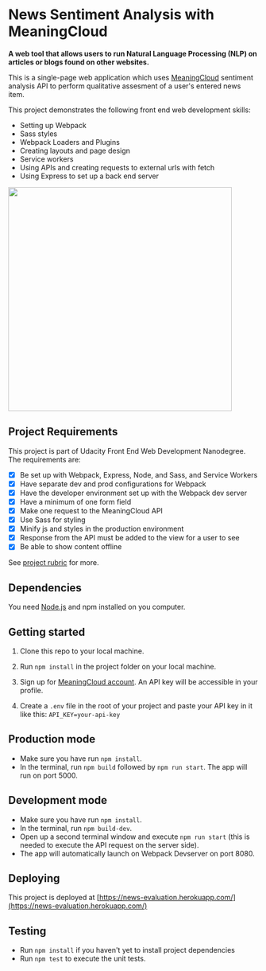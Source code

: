 # News Sentiment Analysis with MeaningCloud

**A web tool that allows users to run Natural Language Processing (NLP) on articles or blogs found on other websites.**

This is a single-page web application which uses [MeaningCloud](https://learn.meaningcloud.com/developer/sentiment-analysis/2.1/doc) sentiment analysis API to perform qualitative assesment of a user's entered news item.

This project demonstrates the following front end web development skills:

-   Setting up Webpack
-   Sass styles
-   Webpack Loaders and Plugins
-   Creating layouts and page design
-   Service workers
-   Using APIs and creating requests to external urls with fetch
-   Using Express to set up a back end server

<img src="https://user-images.githubusercontent.com/74114444/162404603-d838f1ad-2692-4cb1-8222-839dd375ed2c.png" width="450">


## Project Requirements

This project is part of Udacity Front End Web Development Nanodegree. The requirements are:

-   [x] Be set up with Webpack, Express, Node, and Sass, and Service Workers
-   [x] Have separate dev and prod configurations for Webpack
-   [x] Have the developer environment set up with the Webpack dev server
-   [x] Have a minimum of one form field
-   [x] Make one request to the MeaningCloud API
-   [x] Use Sass for styling
-   [x] Minify js and styles in the production environment
-   [x] Response from the API must be added to the view for a user to see
-   [x] Be able to show content offline

See [project rubric](https://review.udacity.com/#!/rubrics/3626/view) for more.

## Dependencies

You need [Node.js](https://nodejs.dev/) and npm installed on you computer.

## Getting started

1. Clone this repo to your local machine.

2. Run `npm install` in the project folder on your local machine.

3. Sign up for [MeaningCloud account](https://www.meaningcloud.com/developer/create-account). An API key will be accessible in your profile.

4. Create a `.env` file in the root of your project and paste your API key in it like this:
   `API_KEY=your-api-key`

## Production mode

-   Make sure you have run `npm install`.
-   In the terminal, run `npm build` followed by `npm run start`.
    The app will run on port 5000.

## Development mode

-   Make sure you have run `npm install`.
-   In the terminal, run `npm build-dev`.
-   Open up a second terminal window and execute `npm run start` (this is needed to execute the API request on the server side).
-   The app will automatically launch on Webpack Devserver on port 8080.

## Deploying

This project is deployed at [https://news-evaluation.herokuapp.com/](https://news-evaluation.herokuapp.com/)

## Testing

-   Run `npm install` if you haven't yet to install project dependencies
-   Run `npm test` to execute the unit tests.
